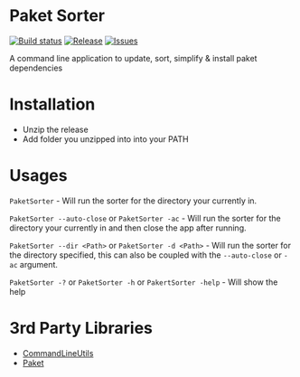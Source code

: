 # Paket Sorter

[![Build status](https://ci.appveyor.com/api/projects/status/t3y8umshr09nwj82/branch/master?svg=true)](https://ci.appveyor.com/project/BlythMeister/paketsorter/branch/master)
[![Release](https://img.shields.io/github/release/BlythMeister/PaketSorter.svg?style=flat)](https://github.com/BlythMeister/PaketSorter/releases/latest)
[![Issues](https://img.shields.io/github/issues/BlythMeister/PaketSorter.svg?style=flat)](https://github.com/BlythMeister/PaketSorter/issues)

A command line application to update, sort, simplify & install paket dependencies

# Installation

* Unzip the release
* Add folder you unzipped into into your PATH

# Usages

`PaketSorter` - Will run the sorter for the directory your currently in.

`PaketSorter --auto-close` or `PaketSorter -ac` - Will run the sorter for the directory your currently in and then close the app after running.

`PaketSorter --dir <Path>` or `PaketSorter -d <Path>` - Will run the sorter for the directory specified, this can also be coupled with the `--auto-close` or `-ac` argument.

`PaketSorter -?` or `PaketSorter -h` or `PakertSorter -help` - Will show the help

# 3rd Party Libraries

* [CommandLineUtils](https://github.com/natemcmaster/CommandLineUtils)
* [Paket](https://github.com/fsprojects/Paket)